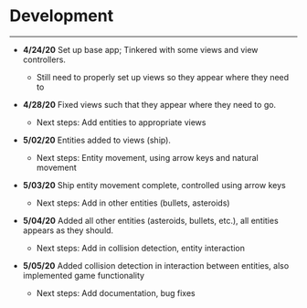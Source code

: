 # Development

---
 - **4/24/20** Set up base app; Tinkered with some views and view controllers.
    - Still need to properly set up views so they appear where they need to
    
 - **4/28/20** Fixed views such that they appear where they need to go.
    - Next steps: Add entities to appropriate views
   
 - **5/02/20** Entities added to views (ship).
    - Next steps: Entity movement, using arrow keys and natural movement
   
 - **5/03/20** Ship entity movement complete, controlled using arrow keys
    - Next steps: Add in other entities (bullets, asteroids)
    
 - **5/04/20** Added all other entities (asteroids, bullets, etc.), all entities appears as they should.
    - Next steps: Add in collision detection, entity interaction
    
 - **5/05/20** Added collision detection in interaction between entities, also implemented game functionality
    - Next steps: Add documentation, bug fixes
    